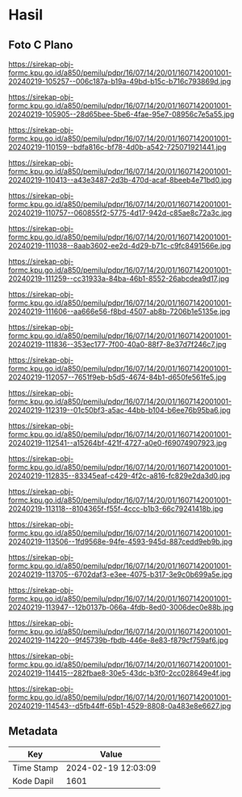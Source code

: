 # Hasil

## Foto C Plano

https://sirekap-obj-formc.kpu.go.id/a850/pemilu/pdpr/16/07/14/20/01/1607142001001-20240219-105257--006c187a-b19a-49bd-b15c-b716c793869d.jpg

https://sirekap-obj-formc.kpu.go.id/a850/pemilu/pdpr/16/07/14/20/01/1607142001001-20240219-105905--28d65bee-5be6-4fae-95e7-08956c7e5a55.jpg

https://sirekap-obj-formc.kpu.go.id/a850/pemilu/pdpr/16/07/14/20/01/1607142001001-20240219-110159--bdfa816c-bf78-4d0b-a542-725071921441.jpg

https://sirekap-obj-formc.kpu.go.id/a850/pemilu/pdpr/16/07/14/20/01/1607142001001-20240219-110413--a43e3487-2d3b-470d-acaf-8beeb4e71bd0.jpg

https://sirekap-obj-formc.kpu.go.id/a850/pemilu/pdpr/16/07/14/20/01/1607142001001-20240219-110757--060855f2-5775-4d17-942d-c85ae8c72a3c.jpg

https://sirekap-obj-formc.kpu.go.id/a850/pemilu/pdpr/16/07/14/20/01/1607142001001-20240219-111038--8aab3602-ee2d-4d29-b71c-c9fc8491566e.jpg

https://sirekap-obj-formc.kpu.go.id/a850/pemilu/pdpr/16/07/14/20/01/1607142001001-20240219-111259--cc31933a-84ba-46b1-8552-26abcdea9d17.jpg

https://sirekap-obj-formc.kpu.go.id/a850/pemilu/pdpr/16/07/14/20/01/1607142001001-20240219-111606--aa666e56-f8bd-4507-ab8b-7206b1e5135e.jpg

https://sirekap-obj-formc.kpu.go.id/a850/pemilu/pdpr/16/07/14/20/01/1607142001001-20240219-111836--353ec177-7f00-40a0-88f7-8e37d7f246c7.jpg

https://sirekap-obj-formc.kpu.go.id/a850/pemilu/pdpr/16/07/14/20/01/1607142001001-20240219-112057--7651f9eb-b5d5-4674-84b1-d650fe561fe5.jpg

https://sirekap-obj-formc.kpu.go.id/a850/pemilu/pdpr/16/07/14/20/01/1607142001001-20240219-112319--01c50bf3-a5ac-44bb-b104-b6ee76b95ba6.jpg

https://sirekap-obj-formc.kpu.go.id/a850/pemilu/pdpr/16/07/14/20/01/1607142001001-20240219-112541--a15264bf-421f-4727-a0e0-f69074907923.jpg

https://sirekap-obj-formc.kpu.go.id/a850/pemilu/pdpr/16/07/14/20/01/1607142001001-20240219-112835--83345eaf-c429-4f2c-a816-fc829e2da3d0.jpg

https://sirekap-obj-formc.kpu.go.id/a850/pemilu/pdpr/16/07/14/20/01/1607142001001-20240219-113118--8104365f-f55f-4ccc-b1b3-66c79241418b.jpg

https://sirekap-obj-formc.kpu.go.id/a850/pemilu/pdpr/16/07/14/20/01/1607142001001-20240219-113506--1fd9568e-94fe-4593-945d-887cedd9eb9b.jpg

https://sirekap-obj-formc.kpu.go.id/a850/pemilu/pdpr/16/07/14/20/01/1607142001001-20240219-113705--6702daf3-e3ee-4075-b317-3e9c0b699a5e.jpg

https://sirekap-obj-formc.kpu.go.id/a850/pemilu/pdpr/16/07/14/20/01/1607142001001-20240219-113947--12b0137b-066a-4fdb-8ed0-3006dec0e88b.jpg

https://sirekap-obj-formc.kpu.go.id/a850/pemilu/pdpr/16/07/14/20/01/1607142001001-20240219-114220--9f45739b-fbdb-446e-8e83-f879cf759af6.jpg

https://sirekap-obj-formc.kpu.go.id/a850/pemilu/pdpr/16/07/14/20/01/1607142001001-20240219-114415--282fbae8-30e5-43dc-b3f0-2cc028649e4f.jpg

https://sirekap-obj-formc.kpu.go.id/a850/pemilu/pdpr/16/07/14/20/01/1607142001001-20240219-114543--d5fb44ff-65b1-4529-8808-0a483e8e6627.jpg


## Metadata

| Key        | Value               |
| ---------- | ------------------- |
| Time Stamp | 2024-02-19 12:03:09 |
| Kode Dapil | 1601                |



